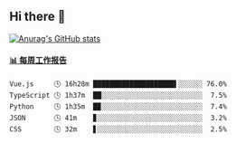 ## Hi there 👋

[![Anurag's GitHub stats](https://github-readme-stats.vercel.app/api?username=OriLight152)](https://github.com/anuraghazra/github-readme-stats)

<!--
**OriLight152/OriLight152** is a ✨ _special_ ✨ repository because its `README.md` (this file) appears on your GitHub profile.

Here are some ideas to get you started:

- 🔭 I’m currently working on ...
- 🌱 I’m currently learning ...
- 👯 I’m looking to collaborate on ...
- 🤔 I’m looking for help with ...
- 💬 Ask me about ...
- 📫 How to reach me: ...
- 😄 Pronouns: ...
- ⚡ Fun fact: ...
-->

<!-- waka-box start -->
#### <a href="https://gist.github.com/92c8d5b388768c10efcba86e82b7c4fb" target="_blank">📊 每周工作报告</a>
```text
Vue.js     🕓 16h28m ████████████████████▌░░░░░░ 76.0%
TypeScript 🕓 1h37m  ██░░░░░░░░░░░░░░░░░░░░░░░░░  7.5%
Python     🕓 1h35m  █▉░░░░░░░░░░░░░░░░░░░░░░░░░  7.4%
JSON       🕓 41m    ▊░░░░░░░░░░░░░░░░░░░░░░░░░░  3.2%
CSS        🕓 32m    ▋░░░░░░░░░░░░░░░░░░░░░░░░░░  2.5%
```
<!-- Powered by https://github.com/journey-ad/waka-box-go . -->
<!-- waka-box end -->
